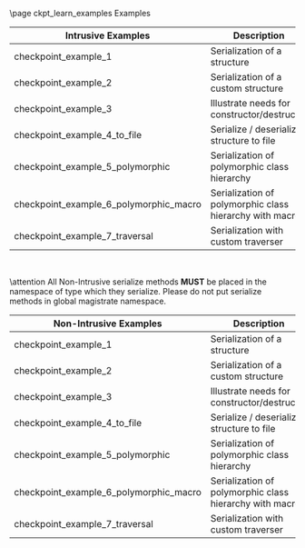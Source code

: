 \page ckpt_learn_examples Examples

| Intrusive Examples    | Description | Link |
| --------------------- | ----------- | ---- |
| checkpoint_example_1 | Serialization of a structure | \subpage ckpt_learn_ex1 |
| checkpoint_example_2 | Serialization of a custom structure | \subpage ckpt_learn_ex2 |
| checkpoint_example_3 | Illustrate needs for constructor/destructor | \subpage ckpt_learn_ex3 |
| checkpoint_example_4_to_file | Serialize / deserialize structure to file | \subpage ckpt_learn_ex4_tofile |
| checkpoint_example_5_polymorphic | Serialization of polymorphic class hierarchy | \subpage ckpt_learn_ex5_polymorphic |
| checkpoint_example_6_polymorphic_macro | Serialization of polymorphic class hierarchy with macros | \subpage ckpt_learn_ex6_polymorphic_macro |
| checkpoint_example_7_traversal | Serialization with custom traverser | \subpage ckpt_learn_ex7_traversal |

&nbsp;
&nbsp;

\attention All Non-Intrusive serialize methods <b>MUST</b> be placed in the namespace of type which they serialize.
Please do not put serialize methods in global magistrate namespace.

| Non-Intrusive Examples    | Description | Link |
| ------------------------- | ----------- | ---- |
| checkpoint_example_1 | Serialization of a structure | \subpage ckpt_learn_ex1_nonintrusive |
| checkpoint_example_2 | Serialization of a custom structure | \subpage ckpt_learn_ex2_nonintrusive |
| checkpoint_example_3 | Illustrate needs for constructor/destructor | \subpage ckpt_learn_ex3_nonintrusive |
| checkpoint_example_4_to_file | Serialize / deserialize structure to file | \subpage ckpt_learn_ex4_tofile_nonintrusive |
| checkpoint_example_5_polymorphic | Serialization of polymorphic class hierarchy | \subpage ckpt_learn_ex5_polymorphic_nonintrusive |
| checkpoint_example_6_polymorphic_macro | Serialization of polymorphic class hierarchy with macros | \subpage ckpt_learn_ex6_polymorphic_macro_nonintrusive |
| checkpoint_example_7_traversal | Serialization with custom traverser | \subpage ckpt_learn_ex7_traversal_nonintrusive |
